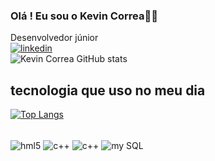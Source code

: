 ### Olá ! Eu sou o Kevin Correa👾🤖
 Desenvolvedor júnior<br/>
[![linkedin](https://img.shields.io/badge/LinkedIn-0077B5?style=for-the-badge&logo=linkedin&logoColor=white)](https://www.linkedin.com/in/kevin-correa-06a4a0279) <br/>
![Kevin Correa GitHub stats](https://github-readme-stats.vercel.app/api?username=KevinCorrea1&show_icons=true&theme=onedark)

## tecnologia que uso no meu dia
[![Top Langs](https://github-readme-stats.vercel.app/api/top-langs/?username=KevinCorrea1)](https://github.com/KevinCorrea1/github-readme-stats)
<div style="display: inline_block"> <br/>
<img align="center" alt="hml5" src="https://img.shields.io/badge/HTML5-E34F26?style=for-the-badge&logo=html5&logoColor=white" />
<img align="center" alt="c++" src="https://img.shields.io/badge/CSS-239120?&style=for-the-badge&logo=css3&logoColor=white" />
<img align="center" alt="c++" src="https://img.shields.io/badge/C%2B%2B-00599C?style=for-the-badge&logo=c%2B%2B&logoColor=white" />
<img align="center" alt="my SQL" src="https://img.shields.io/badge/MySQL-00000F?style=for-the-badge&logo=mysql&logoColor=white" />
 </div>
 
